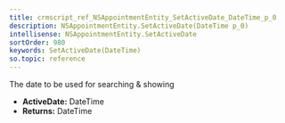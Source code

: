 ```yaml
---
title: crmscript_ref_NSAppointmentEntity_SetActiveDate_DateTime_p_0
description: NSAppointmentEntity.SetActiveDate(DateTime p_0)
intellisense: NSAppointmentEntity.SetActiveDate
sortOrder: 980
keywords: SetActiveDate(DateTime)
so.topic: reference
---
```



The date to be used for searching & showing



* **ActiveDate:** DateTime
* **Returns:** DateTime


